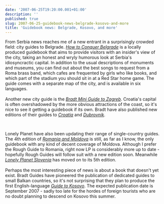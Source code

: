 ```yaml
---
date: '2007-06-25T19:20:00.001+01:00'
description: ''
published: true
slug: 2007-06-25-guidebook-news-belgrade-kosovo-and-more
title: 'Guidebook news: Belgrade, Kosovo, and more'
---
```


From Serbia news reaches me of a new entrant in a surprisingly crowded field: city guides to Belgrade. <i><a href="http://www.amazon.co.uk/exec/obidos/redirect?link_code=as2&amp;path=ASIN/8683253023/ref=nosim/&amp;amp;amp;tag=balkanology-21&amp;camp=1634&amp;creative=6738&quot;" title="More about this book at Amazon">How to Conquer Belgrade</a></i> is a locally produced guidebook that aims to provide visitors with an insider's view of the city, taking an honest and wryly humorous look at Serbia's idiosyncractic capital. In addition to the usual descriptions of monuments and museums, you can find out about the best songs to request from a Roma brass band, which cafes are frequented by girls who like books, and which part of the stadium you should sit in at a Red Star home game. The guide comes with a separate map of the city, and is available in six languages.<br /><br />Another new city guide is the <i><a href="http://www.amazon.co.uk/exec/obidos/redirect?link_code=as2&amp;path=ASIN/1841621897/ref=nosim/&amp;amp;amp;tag=balkanology-21&amp;camp=1634&amp;creative=6738&quot;" title="More about this book at Amazon">Bradt Mini Guide to Zagreb</a></i>. Croatia's capital is often overshadowed by the more obvious attractions of the coast, so it's nice to see it getting a guidebook if its own. Bradt have also published new editions of their guides to <i><a href="http://www.amazon.co.uk/exec/obidos/redirect?link_code=as2&amp;path=ASIN/1841621927/ref=nosim/&amp;amp;amp;tag=balkanology-21&amp;camp=1634&amp;creative=6738&quot;" title="More about this book at Amazon">Croatia</a></i> and <i><a href="http://www.amazon.co.uk/exec/obidos/redirect?link_code=as2&amp;path=ASIN/1841621919/ref=nosim/&amp;amp;amp;tag=balkanology-21&amp;camp=1634&amp;creative=6738&quot;" title="More about this book at Amazon">Dubrovnik</a></i>.</p><br /><p>Lonely Planet have also been updating their range of single-country guides. The 4th edition of <i><a href="http://www.amazon.co.uk/exec/obidos/redirect?link_code=as2&amp;path=ASIN/1741044782/ref=nosim/&amp;amp;amp;tag=balkanology-21&amp;camp=1634&amp;creative=6738&quot;" title="More about this book at Amazon">Romania and Moldova</a></i> is still, as far as I know, the only guidebook with any kind of decent coverage of Moldova. Although I prefer the Rough Guide to Romania, right now LP is considerably more up to date - hopefully Rough Guides will follow suit with a new edition soon. Meanwhile <i><a href="http://www.amazon.co.uk/exec/obidos/redirect?link_code=as2&amp;path=ASIN/1741044804/ref=nosim/&amp;amp;amp;tag=balkanology-21&amp;camp=1634&amp;creative=6738&quot;" title="More about this book at Amazon">Lonely Planet Slovenia</a></i> has moved on to its 5th edition.<br /><br />Perhaps the most interesting piece of news is about a book that doesn't yet exist. Bradt Guides have pioneered the publication of dedicated guides to small Balkan countries, so it's not surprising that they plan to produce the first English-language <i><a href="http://www.amazon.co.uk/exec/obidos/redirect?link_code=as2&amp;path=ASIN/1841621994/ref=nosim/&amp;amp;amp;tag=balkanology-21&amp;camp=1634&amp;creative=6738&quot;" title="More about this book at Amazon">Guide to Kosovo</a></i>. The expected publication date is September 2007 - sadly too late for the hordes of foreign tourists who are no doubt planning to descend on Kosovo this summer.